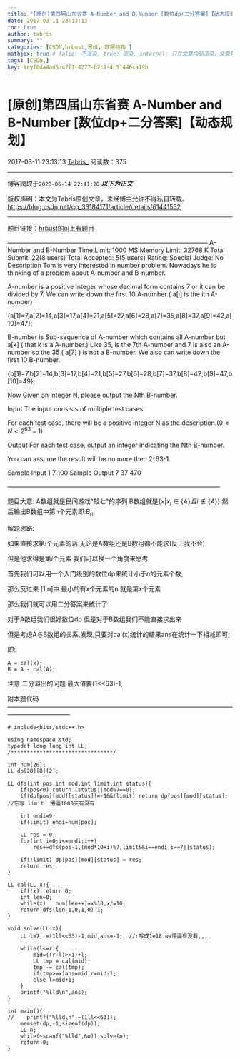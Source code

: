 ```yaml
---
title: "[原创]第四届山东省赛 A-Number and B-Number [数位dp+二分答案]【动态规划】"
date: 2017-03-11 23:13:13
toc: true
author: tabris
summary: ""
categories: [CSDN,hrbust,思维, 数据结构 ]
mathjax: true # false: 不渲染, true: 渲染, internal: 只在文章内部渲染，文章列表中不渲染
tags: [CSDN,]
key: keyf0da4ad5-47f7-4277-b2c1-4c51446ca19b
---
```


# [原创]第四届山东省赛 A-Number and B-Number [数位dp+二分答案]【动态规划】

2017-03-11 23:13:13  [Tabris_](https://me.csdn.net/qq_33184171) 阅读数：375

---

博客爬取于`2020-06-14 22:41:20`
***以下为正文***

版权声明：本文为Tabris原创文章，未经博主允许不得私自转载。
https://blog.csdn.net/qq_33184171/article/details/61441552

<!-- more -->

---

题目链接：[hrbust的oj上有题目](http://acm.hrbust.edu.cn/index.php?m=ProblemSet&a=showProblem&problem_id=2053)

————————————————————————————————
A-Number and B-Number
Time Limit: 1000 MS	Memory Limit: 32768 K
Total Submit: 22(8 users)	Total Accepted: 5(5 users)	Rating: 	Special Judge: No
Description
Tom is very interested in number problem. Nowadays he is thinking of a problem about A-number and B-number.


A-number is a positive integer whose decimal form contains 7 or it can be divided by 7. We can write down the first 10 A-number ( a[i] is the ith A-number)

{a[1]=7,a[2]=14,a[3]=17,a[4]=21,a[5]=27,a[6]=28,a[7]=35,a[8]=37,a[9]=42,a[10]=47};


B-number is Sub-sequence of A-number which contains all A-number but a[k] ( that k is a  A-number.)  Like 35, is the 7th A-number and 7 is also an A-number so the 35 ( a[7] ) is not a B-number. We also can write down the first 10 B-number. 

{b[1]=7,b[2]=14,b[3]=17,b[4]=21,b[5]=27,b[6]=28,b[7]=37,b[8]=42,b[9]=47,b[10]=49};


Now Given an integer N, please output the Nth B-number.


Input
The input consists of multiple test cases. 

For each test case, there will be a positive integer N as the description.$(0< N< 2^{63}-1)$

Output
For each test case, output an integer indicating the Nth B-number.

You can assume the result will be no more then 2^63-1.

Sample Input
1
7
100
Sample Output
7
37 
470

——————————————————————————————————

题目大意:
A数组就是民间游戏"敲七"的序列
B数组就是$\{x \big| x_i \in \{A\}  且  i\notin \{A\}\}$
然后输出B数组中第n个元素即:$B_n$

解题思路:

如果直接求第i个元素的话 无论是A数组还是B数组都不能求(反正我不会)

但是他求得是第$i$个元素  我们可以换一个角度来思考

首先我们可以用一个入门级别的数位dp来统计小于$n$的元素个数,

那么反过来  [1,n]中 最小的有x个元素的n 就是第x个元素

那么我们就可以用二分答案来统计了

对于A数组我们很好数位dp
但是对于B数组我们不能直接求出来 

但是考虑A与B数组的关系,发现,只要对cal(x)统计的结果ans在统计一下相减即可;

即:
```
A = cal(x);
B = A - cal(A);
```

注意
二分溢出的问题
最大值要(1<<63)-1,

附本题代码
——————————————————————————————————————————————
```
# include<bits/stdc++.h>

using namespace std;
typedef long long int LL;
/********************************/

int num[20];
LL dp[20][8][2];

LL dfs(int pos,int mod,int limit,int status){
    if(pos<0) return (status||mod%7==0);
    if(dp[pos][mod][status]!=-1&&!limit) return dp[pos][mod][status]; //忘写 limit  懵逼1000天有没有

    int endi=9;
    if(limit) endi=num[pos];

    LL res = 0;
    for(int i=0;i<=endi;i++)
        res+=dfs(pos-1,(mod*10+i)%7,limit&&i==endi,i==7||status);

    if(!limit) dp[pos][mod][status] = res;
    return res;
}

LL cal(LL x){
    if(!x) return 0;
    int len=0;
    while(x)   num[len++]=x%10,x/=10;
    return dfs(len-1,0,1,0)-1;
}

void solve(LL x){
    LL l=7,r=(1ll<<63)-1,mid,ans=-1;  //r写成1e18 wa懵逼有没有,,,,

    while(l<=r){
        mid=((r-l)>>1)+l;
        LL tmp = cal(mid);
        tmp -= cal(tmp);
        if(tmp>=x)ans=mid,r=mid-1;
        else l=mid+1;
    }
    printf("%lld\n",ans);
}

int main(){
//    printf("%lld\n",~(1ll<<63));
    memset(dp,-1,sizeof(dp));
    LL n;
    while(~scanf("%lld",&n)) solve(n);
    return 0;
}
```